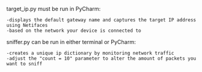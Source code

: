 target_ip.py must be run in PyCharm:

  	-displays the default gateway name and captures the target IP address using Netifaces 
    -based on the network your device is connected to
  
  
  
sniffer.py can be run in either terminal or PyCharm:

  	-creates a unique ip dictionary by monitoring network traffic 
    -adjust the "count = 10" parameter to alter the amount of packets you want to sniff
